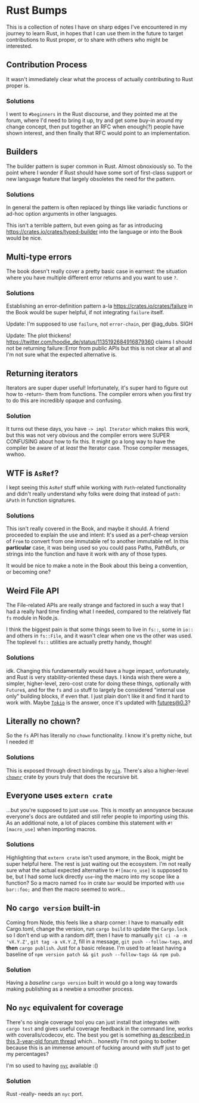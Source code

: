 # Rust Bumps

This is a collection of notes I have on sharp edges I've encountered in my
journey to learn Rust, in hopes that I can use them in the future to target
contributions to Rust proper, or to share with others who might be interested.

## Contribution Process

It wasn't immediately clear what the process of actually contributing to Rust
proper is.

### Solutions

I went to `#beginners` in the Rust discourse, and they pointed me at the
forum, where I'd need to bring it up, try and get some buy-in around my change
concept, then put together an RFC when enough(?) people have shown interest,
and then finally that RFC would point to an implementation.

## Builders

The builder pattern is super common in Rust. Almost obnoxiously so. To the
point where I wonder if Rust should have some sort of first-class support or
new language feature that largely obsoletes the need for the pattern.

### Solutions

In general the pattern is often replaced by things like variadic functions or
ad-hoc option arguments in other languages.

This isn't a terrible pattern, but even going as far as introducing
https://crates.io/crates/typed-builder into the language or into the Book
would be nice.

## Multi-type errors

The book doesn't really cover a pretty basic case in earnest: the situation
where you have multiple different error returns and you want to use `?`.

### Solutions

Establishing an error-definition pattern a-la https://crates.io/crates/failure
in the Book would be super helpful, if not integrating `failure` itself.

Update: I'm supposed to use `failure`, not `error-chain`, per @ag_dubs. SIGH

Update: The plot thickens! https://twitter.com/hoodie_de/status/1135192684916879360 claims I should not be returning failure::Error from public APIs but this is not clear at all and I'm not sure what the expected alternative is.

## Returning iterators

Iterators are super duper useful! Infortunately, it's super hard to figure out
how to -return- them from functions. The compiler errors when you first try to
do this are incredibly opaque and confusing.

### Solution

It turns out these days, you have `-> impl Iterator` which makes this work,
but this was not very obvious and the compiler errors were SUPER CONFUSING
about how to fix this. It might go a long way to have the compiler be aware of
at _least_ the Iterator case. Those compiler messages, wwhoo.

## WTF is `AsRef`?

I kept seeing this `AsRef` stuff while working with `Path`-related functionality and didn't really understand why folks were doing that instead of `path: &Path` in function signatures.

### Solutions

This isn't really covered in the Book, and maybe it should. A friend proceeded to explain the use and intent: It's used as a perf-cheap version of `From` to convert from one immutable ref to another immutable ref. In this **particular** case, it was being used so you could pass Paths, PathBufs, _or_ strings into the function and have it work with any of those types.

It would be nice to make a note in the Book about this being a convention, or becoming one?

## Weird File API

The File-related APIs are really strange and factored in such a way that I had a really hard time finding what I needed, compared to the relatively flat `fs` module in Node.js.

I think the biggest pain is that some things seem to live in `fs::`, some in `io::` and others in `fs::File`, and it wasn't clear when one vs the other was used. The toplevel `fs::` utilities are actually pretty handy, though!

### Solutions

idk. Changing this fundamentally would have a huge impact, unfortunately, and
Rust is very stability-oriented these days. I kinda wish there were a simpler,
higher-level, zero-cost crate for doing these things, optionally with
`Future`s, and for the `fs` and `io` stuff to largely be considered "internal
use only" building blocks, if even that. I just plain don't like it and find
it hard to work with. Maybe [`Tokio`](https://crates.io/crates/tokio) is the
answer, once it's updated with futures@0.3?

## Literally no chown?

So the `fs` API has literally no `chown` functionality. I know it's pretty
niche, but I needed it!

### Solutions

This is exposed through direct bindings by
[`nix`](https://crates.io/crates/nix). There's also a higher-level
[`chownr`](https://crates.io/crates/chownr) crate by yours truly that does the
recursive bit.

## Everyone uses `extern crate`

...but you're supposed to just use `use`. This is mostly an annoyance because everyone's docs are outdated and still refer people to importing using this. As an additional note, a lot of places combine this statement with `#![macro_use]` when importing macros.

### Solutions

Highlighting that `extern crate` isn't used anymore, in the Book, might be
super helpful here. The rest is just waiting out the ecosystem. I'm not really
sure what the actual expected alternative to `#![macro_use]` is supposed to
be, but I had some luck directly `use`-ing the macro into my scope like a
function? So a macro named `foo` in crate `bar` would be imported with `use
bar::foo;` and then the macro seemed to work...

## No `cargo version` built-in

Coming from Node, this feels like a sharp corner: I have to manually edit
Cargo.toml, change the version, run `cargo build` to update the `Cargo.lock`
so I don't end up with a random diff, then I have to manually `git ci -a -m
'vX.Y.Z'`, `git tag -a vX.Y.Z`, fill in a message, `git push --follow-tags`,
and **then** `cargo publish`. Just for a basic release. I'm used to at least
having a baseline of `npm version patch && git push --follow-tags && npm pub`.

### Solution

Having a _baseline_ `cargo version` built in would go a long way towards
making publishing as a newbie a smoother process.

## No `nyc` equivalent for coverage

There's no single coverage tool you can just install that integrates with
`cargo test` and gives useful coverage feedback in the command line, works
with coveralls/codecov, etc. The best you get is something [as described in
this 3-year-old forum
thread](https://users.rust-lang.org/t/howto-generating-a-branch-coverage-report/8524)
which... honestly I'm not going to bother because this is an immense amount of
fucking around with stuff just to get my percentages?

I'm so used to having [`nyc`](https://npm.im/nyc) available :()

### Solution

Rust -really- needs an `nyc` port.
